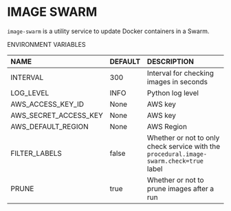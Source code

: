# IMAGE SWARM

`image-swarm` is a utility service to update Docker containers in a Swarm.

ENVIRONMENT VARIABLES

| NAME                  | DEFAULT   | DESCRIPTION                               |
| :---                  | :------   | :-----------                              |
| INTERVAL              | 300       | Interval for checking images in seconds   |
| LOG_LEVEL             | INFO      | Python log level                          |
| AWS_ACCESS_KEY_ID     | None      | AWS key                                   |
| AWS_SECRET_ACCESS_KEY | None      | AWS key                                   |
| AWS_DEFAULT_REGION    | None      | AWS Region                                |
| FILTER_LABELS         | false     | Whether or not to only check service with the `procedural.image-swarm.check=true` label |
| PRUNE                 | true      | Whether or not to prune images after a run |